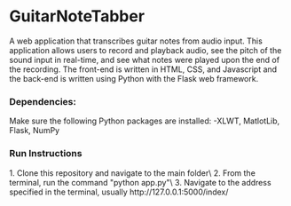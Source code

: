 # GuitarNoteTabber
A web application that transcribes guitar notes from audio input. This application allows users to record and playback audio, see the pitch of the sound input in real-time, and see what notes were played upon the end of the recording. The front-end is written in HTML, CSS, and Javascript and the back-end is written using Python with the Flask web framework.

<h3>Dependencies:</h3>
Make sure the following Python packages are installed:
  -XLWT, MatlotLib, Flask, NumPy

<h3>Run Instructions</h3>
1. Clone this repository and navigate to the main folder\
2. From the terminal, run the command "python app.py"\
3. Navigate to the address specified in the terminal, usually http://127.0.0.1:5000/index/  

